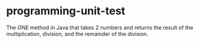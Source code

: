 # programming-unit-test

The *ONE* method in Java that takes 2 numbers and returns the result of the multiplication, division, and the remainder of the division.